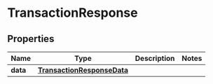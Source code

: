 

# TransactionResponse


## Properties

| Name | Type | Description | Notes |
|------------ | ------------- | ------------- | -------------|
|**data** | [**TransactionResponseData**](TransactionResponseData.md) |  |  |



